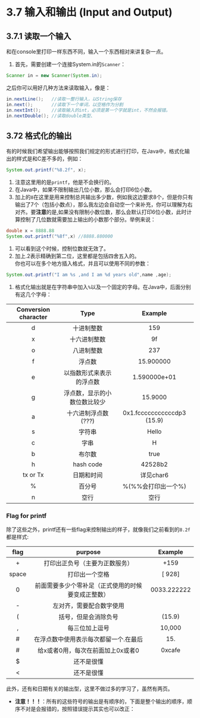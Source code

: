 # 3.7 输入和输出 (Input and Output)

## 3.7.1 读取一个输入
和在console里打印一样东西不同，输入一个东西相对来讲复杂一点。
1. 首先，需要创建一个连接System.in的```Scanner```：
```Java
Scanner in = new Scanner(System.in);
``` 
之后你可以用好几种方法来读取输入，像是：
```Java
in.nextLine();   //读取一整行输入，以String保存
in.next();       //读取下一个单词，以空格作为分割
in.nextInt();    //读取输入的int，必须是第一个字就是int，不然会报错。
in.nextDouble(); //读取double类型、
```

## 3.72 格式化的输出
有的时候我们希望输出能够按照我们规定的形式进行打印，在Java中，格式化输出的样式是和C差不多的，例如：
```Java
System.out.printf("%8.2f", x);
```
1. 注意这里用的是```printf```，他是不会换行的。
2. 在Java中，如果不限制输出几位小数，那么会打印6位小数。
3. 加上的```8```在这里是用来控制总共输出多少数，例如我这边要求8个，但是你只有输出了7个（包括小数点），那么我左边会自动空一个来补充，你可以理解为右对齐。要**注意**的是,如果没有限制小数位数，那么会默认打印6位小数，此时计算控制了几位数就需要加上输出的小数那个部分。举例来说：
```Java
double x = 8888.88
System.out.printf("%8f",x) //8888.880000
```
1. 可以看到这个时候，控制位数就无效了。
2. 加上.2表示精确到第二位，这里都是包括四舍五入的。  
你也可以在多个地方插入格式，并且可以使用不同的参数：
```Java
System.out.printf("I am %s ,and I am %d years old",name ,age);
```
1. 格式化输出就是在字符串中加入```%```以及一个固定的字母。在Java中，后面分别有这几个字母：

|Conversion character  | Type | Example|
|:--:  |  :----:  | :----:|
|d  |  十进制整数 |  159|
|x |  十六进制整数  |  9f|
|o   |  八进制整数  | 237|
|f  |  浮点数  |  15.900000|
|e  |  以指数形式来表示的浮点数  |  1.590000e+01|
|g |  浮点数，显示的小数位数比较少  | 15.9000|
|a   |  十六进制浮点数(???)  |  0x1.fcccccccccccdp3 (15.9)|
|s  |  字符串  |  Hello|
|c  |  字串  |  H|
|b |  布尔数  |  true|
|h   |  hash code  | 42528b2|
|tx or Tx  |  日期和时间  |  详见char6|
|%  |  百分号  | %(%%会打印出一个%)|
|n |  空行  |  空行|  

### Flag for printf
除了这些之外，printf还有一些flag来控制输出的样子，就像我们之前看到的```8.2f```都是样式:

|flag | purpose | Example|
|:--:  |  :----:  | :----:|
|+|打印出正负号（主要为正数服务）|+159|
|space|打印出一个空格|[ 928]|
|0|前面需要多少个零补足（正式使用的时候要变成正整数）|0033.222222|
|-|左对齐，需要配合数字使用||
|(|括号，但是会消除负号|(15.9)|
|,|每三位加上逗号|10,000|
|#|在浮点数中使用表示每次都留一个.在最后|15.|
|#|给x或者0用，每次在前面加上0x或者0|0xcafe|
|$|还不是很懂||
|<|还不是很懂| | 

此外，还有和日期有关的输出型，这里不做过多的学习了，虽然有两页。  

- **注意！！！**：所有的这些符号的输出是有顺序的，下面是整个输出的顺序，顺序不对是会报错的，按照错误提示其实也可以改正：
